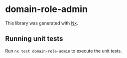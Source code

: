 # domain-role-admin

This library was generated with [Nx](https://nx.dev).

## Running unit tests

Run `nx test domain-role-admin` to execute the unit tests.
